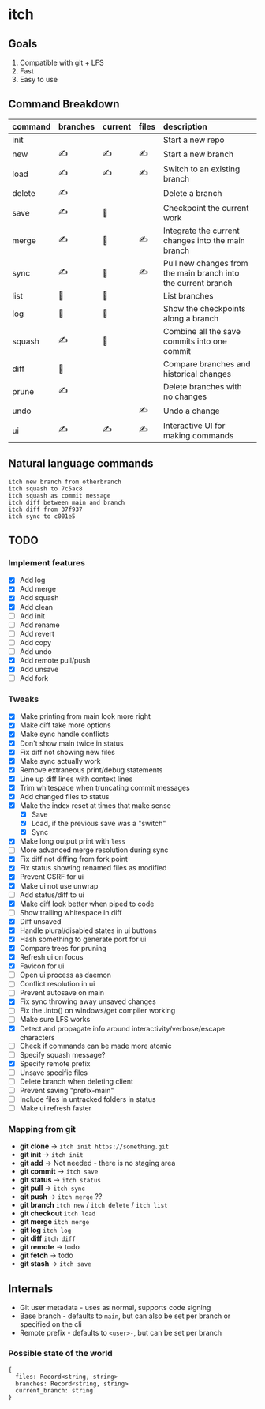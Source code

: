 # itch

## Goals

1. Compatible with git + LFS
2. Fast
3. Easy to use

## Command Breakdown

| command | branches | current | files | description                                                   |
| :------ | :------- | :------ | :---- | :------------------------------------------------------------ |
| init    |          |         |       | Start a new repo                                              |
| new     | ✍️       | ✍️      | ✍️    | Start a new branch                                            |
| load    | ✍️       | ✍️      | ✍️    | Switch to an existing branch                                  |
| delete  | ✍️       |         |       | Delete a branch                                               |
| save    | ✍️       | 📍      |       | Checkpoint the current work                                   |
| merge   | ✍️       | 📍      | ✍️    | Integrate the current changes into the main branch            |
| sync    | ✍️       | 📍      | ✍️    | Pull new changes from the main branch into the current branch |
| list    | 👀       | 👀      |       | List branches                                                 |
| log     | 👀       | 👀      |       | Show the checkpoints along a branch                           |
| squash  | ✍️       | 📍      |       | Combine all the save commits into one commit                  |
| diff    | 👀       |         |       | Compare branches and historical changes                       |
| prune   | ✍️       |         |       | Delete branches with no changes                               |
| undo    |          |         | ✍️    | Undo a change                                                 |
| ui      | ✍️       | ✍️      | ✍️    | Interactive UI for making commands                            |

## Natural language commands

```
itch new branch from otherbranch
itch squash to 7c5ac8
itch squash as commit message
itch diff between main and branch
itch diff from 37f937
itch sync to c001e5
```

## TODO

### Implement features

- [x] Add log
- [x] Add merge
- [x] Add squash
- [x] Add clean
- [ ] Add init
- [ ] Add rename
- [ ] Add revert
- [ ] Add copy
- [ ] Add undo
- [x] Add remote pull/push
- [x] Add unsave
- [ ] Add fork

### Tweaks

- [x] Make printing from main look more right
- [x] Make diff take more options
- [x] Make sync handle conflicts
- [x] Don't show main twice in status
- [x] Fix diff not showing new files
- [x] Make sync actually work
- [x] Remove extraneous print/debug statements
- [x] Line up diff lines with context lines
- [x] Trim whitespace when truncating commit messages
- [x] Add changed files to status
- [x] Make the index reset at times that make sense
  - [x] Save
  - [x] Load, if the previous save was a "switch"
  - [x] Sync
- [x] Make long output print with `less`
- [ ] More advanced merge resolution during sync
- [x] Fix diff not diffing from fork point
- [x] Fix status showing renamed files as modified
- [x] Prevent CSRF for ui
- [x] Make ui not use unwrap
- [ ] Add status/diff to ui
- [x] Make diff look better when piped to code
- [ ] Show trailing whitespace in diff
- [x] Diff unsaved
- [x] Handle plural/disabled states in ui buttons
- [x] Hash something to generate port for ui
- [x] Compare trees for pruning
- [x] Refresh ui on focus
- [x] Favicon for ui
- [ ] Open ui process as daemon
- [ ] Conflict resolution in ui
- [ ] Prevent autosave on main
- [x] Fix sync throwing away unsaved changes
- [ ] Fix the .into() on windows/get compiler working
- [ ] Make sure LFS works
- [x] Detect and propagate info around interactivity/verbose/escape characters
- [ ] Check if commands can be made more atomic
- [ ] Specify squash message?
- [x] Specify remote prefix
- [ ] Unsave specific files
- [ ] Delete branch when deleting client
- [ ] Prevent saving "prefix-main"
- [ ] Include files in untracked folders in status
- [ ] Make ui refresh faster

### Mapping from git

- **git clone** -> `itch init https://something.git`
- **git init** -> `itch init`
- **git add** -> Not needed - there is no staging area
- **git commit** -> `itch save`
- **git status** -> `itch status`
- **git pull** -> `itch sync`
- **git push** -> `itch merge` ??
- **git branch** `itch new` / `itch delete` / `itch list`
- **git checkout** `itch load`
- **git merge** `itch merge`
- **git log** `itch log`
- **git diff** `itch diff`
- **git remote** -> todo
- **git fetch** -> todo
- **git stash** -> `itch save`

## Internals

- Git user metadata - uses as normal, supports code signing
- Base branch - defaults to `main`, but can also be set per branch or specified on the cli
- Remote prefix - defaults to `<user>-`, but can be set per branch

### Possible state of the world

```
{
  files: Record<string, string>
  branches: Record<string, string>
  current_branch: string
}
```
